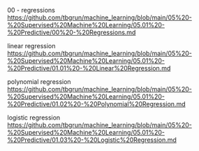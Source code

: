 00 - regressions
https://github.com/tbgrun/machine_learning/blob/main/05%20-%20Supervised%20Machine%20Learning/05.01%20-%20Predictive/00%20-%20Regressions.md

linear regression
https://github.com/tbgrun/machine_learning/blob/main/05%20-%20Supervised%20Machine%20Learning/05.01%20-%20Predictive/01.01%20-%20Linear%20Regression.md

polynomial regression
https://github.com/tbgrun/machine_learning/blob/main/05%20-%20Supervised%20Machine%20Learning/05.01%20-%20Predictive/01.02%20-%20Polynomial%20Regression.md

logistic regression
https://github.com/tbgrun/machine_learning/blob/main/05%20-%20Supervised%20Machine%20Learning/05.01%20-%20Predictive/01.03%20-%20Logistic%20Regression.md
